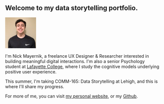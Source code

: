 ## Welcome to my data storytelling portfolio.

![f1.jpg](https://github.com/nmayernik/data-storytelling-portfolio/blob/f65f04d1638ddee06e5775b4efd47809e35b3e28/f1.jpg)

I'm Nick Mayernik, a freelance UX Designer & Researcher interested in building meaningful digital interactions. I'm also a senior Psychology student at [Lafayette College](http://lafayette.edu), where I study the cognitive models underlying positive user experience.

This summer, I'm taking COMM-165: Data Storytelling at Lehigh, and this is where I'll share my progress.

For more of me, you can visit [my personal website](https://nickmayernik.com), or my [Github](https://github.com/nmayernik).

